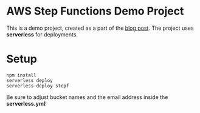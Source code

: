 # AWS Step Functions Demo Project

This is a demo project, created as a part of the [blog post](http://agilevision.pl/blog/serverless%20architecture/2017/02/12/easily-create-complex-workflows-with-aws-step-functions.html).
The project uses **serverless** for deployments.

# Setup

```
npm install
serverless deploy
serverless deploy stepf
```

Be sure to adjust bucket names and the email address inside the **serverless.yml**!